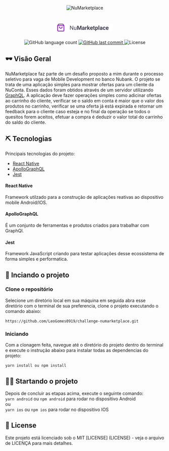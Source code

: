 <p align="center">
  <img src="src/assets/nu.gif" alt="NuMarketplace"/>
</p>

<h1 align="center">
  <img src="src/assets/logo.png" />
</h1>

<p align="center">
  <img alt="GitHub language count"            src="https://img.shields.io/github/languages/count/LeoGomes0919/challenge-numarketplace">

 <a href="https://github.com/LeoGomes0919/challenge-numarketplace/commits/main">
    <img alt="GitHub last commit" src="https://img.shields.io/github/last-commit/LeoGomes0919/challenge-numarketplace">
  </a>

  <img alt="License" src="https://img.shields.io/badge/license-MIT-brightgreen">
</p>

## 🕶 Visão Geral

NuMarketplace faz parte de um desafio proposto a mim durante o processo seletivo para vaga de Mobile Development no banco Nubank.
O projeto se trata de uma aplicação simples para mostrar ofertas para um cliente da NuConta. Esses dados foram obtidos através de um servidor utilizando [GraphQL](https://graphql.org/).
A aplicação deve fazer operações simples como adicinar ofertas ao carrinho do cliente, verificar se o saldo em conta é maior que o valor dos produtos no carrinho, verificar se uma oferta já está expirada e retornar um feedback para o cliente caso esteja e no final da operação se todos o quesitos forem aceitos, efetuar a compra é deduzir o valor total do carrinho do saldo do cliente.

## ⛏️ Tecnologias

Principais tecnologias do projeto:

- [React Native](https://reactnative.dev/)
- [ApolloGraphQL](https://www.apollographql.com/)
- [Jest](https://jestjs.io/pt-BR/)

#### React Native

Framework utilzado para a construção de aplicações reativas ao dispositivo mobile Android/IOS.

#### ApolloGraphQL

É um conjunto de ferramentas e produtos criados para trabalhar com GraphQl.

#### Jest

Framework JavaScript criando para testar aplicações desse ecossistema de forma simples e performatica.

## 🚀 Inciando o projeto

### Clone o repositório

Selecione um diretório local em sua máquina em seguida abra esse diretório com o terminal de sua preferencia, clone o projeto executando o comando abaixo:

```
https://github.com/LeoGomes0919/challenge-numarketplace.git
```

### Iniciando

Com a clonagem feita, navegue até o diretório do projeto dentro do terminal e execute o instrução abaixo para instalar todas as dependencias do projeto:

```
yarn install ou npm install
```

## 👨‍💻 Startando o projeto

Depois de concluir as etapas acima, execute o seguinte comando: </br>
`yarn android` ou `npm android` para rodar no dispositivo Android </br>
ou </br>
`yarn ios` ou `npm ios` para rodar no dispositivo IOS

## 📝 License

Este projeto está licenciado sob o MIT [LICENSE] (LICENSE) - veja o arquivo de LICENÇA para mais detalhes.
